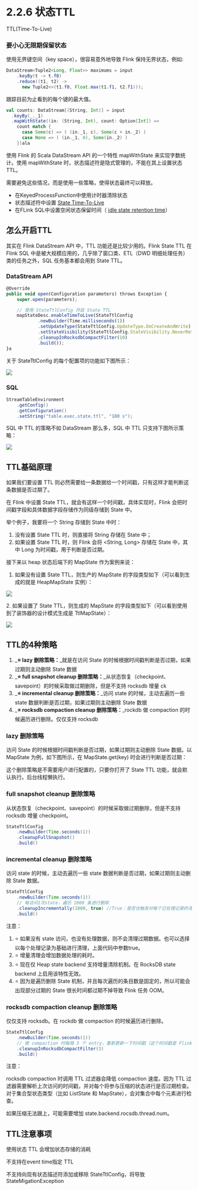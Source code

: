 # 2.2.6 状态TTL

TTL(Time-To-Live)

### 要小心无限期保留状态

使用无界键空间（key space），很容易意外地导致 Flink 保持无界状态，例如:

```java
DataStream<Tuple2<Long, Float>> maximums = input
    .keyBy(t -> t.f0)
    .reduce((t1, t2) -> 
      new Tuple2<>(t1.f0, Float.max(t1.f1, t2.f1)));
```

跟踪目前为止看到的每个键的最大值。

```scala
val counts: DataStream[(String, Int)] = input
  .keyBy(_._1)
  .mapWithState((in: (String, Int), count: Option[Int]) =>
    count match {
      case Some(c) => ( (in._1, c), Some(c + in._2) )
      case None => ( (in._1, 0), Some(in._2) )
    })ala
```

使用 Flink 的 Scala DataStream API 的一个特性 mapWithState 来实现字数统计。使用 mapWithState 时，状态描述符是隐式管理的，不能在其上设置状态 TTL。



需要避免这些情况，而是使用一些策略，使得状态最终可以释放。

* 在KeyedProcessFunction中使用计时器清除状态
* 状态描述符中设置 [State Time-To-Live](https://nightlies.apache.org/flink/flink-docs-stable/dev/stream/state/state.html#state-time-to-live-ttl) &#x20;
* 在FLink SQL中设置空闲状态保留时间（ [idle state retention time](https://nightlies.apache.org/flink/flink-docs-stable/docs/dev/table/config/#table-exec-state-ttl)）

## 怎么开启TTL

其实在 Flink DataStream API 中，TTL 功能还是比较少用的。Flink State TTL 在 Flink SQL 中是被大规模应用的，几乎除了窗口类、ETL（DWD 明细处理任务）类的任务之外，SQL 任务基本都会用到 State TTL。

### DataStream API

```javascript
@Override
public void open(Configuration parameters) throws Exception {
    super.open(parameters);

    // 使用 StateTtlConfig 开启 State TTL
    mapStateDesc.enableTimeToLive(StateTtlConfig
            .newBuilder(Time.milliseconds(1))
            .setUpdateType(StateTtlConfig.UpdateType.OnCreateAndWrite)
            .setStateVisibility(StateTtlConfig.StateVisibility.NeverReturnExpired)
            .cleanupInRocksdbCompactFilter(10)
            .build());
}a
```

关于 StateTtlConfig 的每个配置项的功能如下图所示：

![](<../../../.gitbook/assets/image (7).png>)

### SQL

```java
StreamTableEnvironment
    .getConfig()
    .getConfiguration()
    .setString("table.exec.state.ttl", "180 s");
```

SQL 中 TTL 的策略不如 DataStream 那么多，SQL 中 TTL 只支持下图所示策略：

![](<../../../.gitbook/assets/image (16).png>)

## TTL基础原理

如果我们要设置 TTL 则必然需要给一条数据给一个时间戳，只有这样才能判断这条数据是否过期了。

在 Flink 中设置 State TTL，就会有这样一个时间戳，具体实现时，Flink 会把时间戳字段和具体数据字段存储作为同级存储到 State 中。

举个例子，我要将一个 String 存储到 State 中时：

1. 没有设置 State TTL 时，则直接将 String 存储在 State 中；
2. 如果设置 State TTL 时，则 Flink 会将 \<String, Long> 存储在 State 中，其中 Long 为时间戳，用于判断是否过期。



&#x20;接下来以 heap 状态后端下的 MapState 作为案例来说：

1. 如果没有设置 State TTL，则生产的 MapState 的字段类型如下（可以看到生成的就是 HeapMapState 实例）：

![](<../../../.gitbook/assets/image (17).png>)

2\. 如果设置了 State TTL，则生成的 MapState 的字段类型如下（可以看到使用到了装饰器的设计模式生成是 TtlMapState）：

![](<../../../.gitbook/assets/image (5).png>)

## TTL的4种策略

1. _**⭐ lazy 删除策略：**_就是在访问 State 的时候根据时间戳判断是否过期，如果过期则主动删除 State 数据
2. _**⭐ full snapshot cleanup 删除策略：**_从状态恢复（checkpoint、savepoint）的时候采取做过期删除，但是不支持 rocksdb 增量 ck
3. _**⭐ incremental cleanup 删除策略：**_访问 state 的时候，主动去遍历一些 state 数据判断是否过期，如果过期则主动删除 State 数据
4. _**⭐ rocksdb compaction cleanup 删除策略：**_rockdb 做 compaction 的时候遍历进行删除。仅仅支持 rocksdb

### lazy 删除策略

访问 State 的时候根据时间戳判断是否过期，如果过期则主动删除 State 数据。以 MapState 为例，如下图所示，在 MapState.get(key) 时会进行判断是否过期：

这个删除策略是不需要用户进行配置的，只要你打开了 State TTL 功能，就会默认执行。后台线程懒执行。

### full snapshot cleanup 删除策略

从状态恢复（checkpoint、savepoint）的时候采取做过期删除，但是不支持 rocksdb 增量 checkpoint。

```java
StateTtlConfig
    .newBuilder(Time.seconds(1))
    .cleanupFullSnapshot()
    .build()
```

### incremental cleanup 删除策略

访问 state 的时候，主动去遍历一些 state 数据判断是否过期，如果过期则主动删除 State 数据。

```java
StateTtlConfig
    .newBuilder(Time.seconds(1))
    // 每访问1次state，遍历 1000 条进行删除
    .cleanupIncrementally(1000, true) //True：是否也触发对每个已处理记录的清理(默认值：False)
    .build()
```

注意：

1. ⭐ 如果没有 state 访问，也没有处理数据，则不会清理过期数据。也可以选择以每个处理记录为基础进行清理，上面代码中参数true。
2. ⭐ 增量清理会增加数据处理的耗时。
3. ⭐ 现在仅 Heap state backend 支持增量清除机制。在 RocksDB state backend 上启用该特性无效。
4. ⭐ 因为是遍历删除 State 机制，并且每次遍历的条目数是固定的，所以可能会出现部分过期的 State 很长时间都过期不掉导致 Flink 任务 OOM。

### rocksdb compaction cleanup 删除策略

仅仅支持 rocksdb。在 rockdb 做 compaction 的时候遍历进行删除。

```java
StateTtlConfig
    .newBuilder(Time.seconds(1))
    // 做 compaction 时每隔 3 个 entry，重新更新一下时间戳（这个时间戳是 Flink 用于和数据中的时间戳来比较判断是否过期）
    .cleanupInRocksdbCompactFilter(3)
    .build()
```

注意：

rocksdb compaction 时调用 TTL 过滤器会降低 compaction 速度。因为 TTL 过滤器需要解析上次访问的时间戳，并对每个将参与压缩的状态进行是否过期检查。对于集合型状态类型（比如 ListState 和 MapState），会对集合中每个元素进行检查。



如果压缩无法跟上，可能需要增加 state.backend.rocsdb.thread.num。



## TTL注意事项

使用状态 TTL 会增加状态存储的消耗

不支持在event time指定 TTL

不支持向现有状态描述符添加或移除 StateTtlConfig，将导致 StateMigationException
